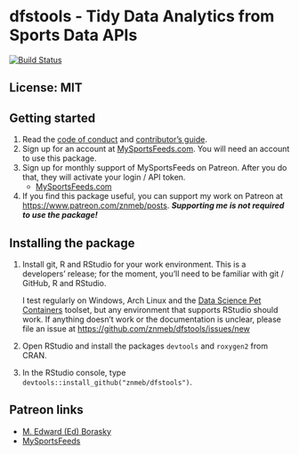 dfstools - Tidy Data Analytics from Sports Data APIs
================

[![Build
Status](https://travis-ci.org/znmeb/dfstools.svg?branch=master)](https://travis-ci.org/znmeb/dfstools)

## License: MIT

## Getting started

1.  Read the [code of
    conduct](https://github.com/znmeb/dfstools/blob/master/CONDUCT.md)
    and [contributor’s
    guide](https://github.com/znmeb/dfstools/blob/master/CONTRIBUTING.md).
2.  Sign up for an account at
    [MySportsFeeds.com](https://www.mysportsfeeds.com/). You will need
    an account to use this package.
3.  Sign up for monthly support of MySportsFeeds on Patreon. After you
    do that, they will activate your login / API token.
      - [MySportsFeeds.com](https://www.patreon.com/mysportsfeeds)
4.  If you find this package useful, you can support my work on Patreon
    at <https://www.patreon.com/znmeb/posts>. ***Supporting me is not
    required to use the package\!***

## Installing the package

1.  Install git, R and RStudio for your work environment. This is a
    developers’ release; for the moment, you’ll need to be familiar with
    git / GitHub, R and RStudio.
    
    I test regularly on Windows, Arch Linux and the [Data Science Pet
    Containers](https://github.com/znmeb/data-science-pet-containers)
    toolset, but any environment that supports RStudio should work. If
    anything doesn’t work or the documentation is unclear, please file
    an issue at <https://github.com/znmeb/dfstools/issues/new>

2.  Open RStudio and install the packages `devtools` and `roxygen2` from
    CRAN.

3.  In the RStudio console, type
    `devtools::install_github("znmeb/dfstools")`.

## Patreon links

  - [M. Edward (Ed) Borasky](https://www.patreon.com/znmeb/posts)
  - [MySportsFeeds](https://www.patreon.com/mysportsfeeds/posts)
